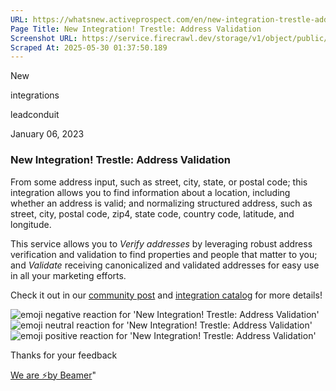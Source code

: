 ```yaml
---
URL: https://whatsnew.activeprospect.com/en/new-integration-trestle-address-validation
Page Title: New Integration! Trestle: Address Validation
Screenshot URL: https://service.firecrawl.dev/storage/v1/object/public/media/screenshot-b90661e0-0bd2-410c-b51f-74bc2eb9b78e.png
Scraped At: 2025-05-30 01:37:50.189
---
```

New






integrations





leadconduit



January 06, 2023

### New Integration! Trestle: Address Validation

From some address input, such as street, city, state, or postal code; this integration allows you to find information about a location, including whether an address is valid; and normalizing structured address, such as street, city, postal code, zip4, state code, country code, latitude, and longitude.

This service allows you to _Verify addresses_ by leveraging robust address verification and validation to find properties and people that matter to you; and _Validate_ receiving canonicalized and validated addresses for easy use in all your marketing efforts.

Check it out in our [community post](https://community.activeprospect.com/posts/4891399) and [integration catalog](https://activeprospect.com/integrations/trestle/address_validation/) for more details!

![emoji negative reaction for 'New Integration! Trestle: Address Validation'](https://app.getbeamer.com/images/emojiNeg.svg)![emoji neutral reaction for 'New Integration! Trestle: Address Validation'](https://app.getbeamer.com/images/emojiNeut.svg)![emoji positive reaction for 'New Integration! Trestle: Address Validation'](https://app.getbeamer.com/images/emojiPos.svg)

Thanks for your feedback

[We are ⚡by Beamer](https://www.getbeamer.com/?ref=watermark_MErKJCnu12412_public&company=ActiveProspect&watermarkRef=powered&utm_term=MErKJCnu12412&utm_content=ActiveProspect&utm_source=standalone&utm_medium=footer&utm_campaign=powered)"

